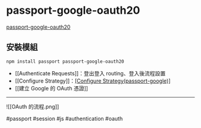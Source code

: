 # passport-google-oauth20
[passport-google-oauth20](https://www.passportjs.org/packages/passport-google-oauth20/)

## 安裝模組
```
npm install passport passport-google-oauth20
```

- [[Authenticate Requests]]：登出登入 routing、登入後流程設置
- [[Configure Strategy]]：[[Configure Strategy(passport-google)]](passport.js)
- [[建立 Google 的 OAuth 憑證]]

---

![[OAuth 的流程.png]]

#passport #session #js #authentication #oauth